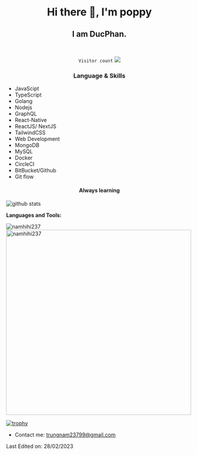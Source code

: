 <h1 align="center"> Hi there 👋, I'm poppy</h1>
<h2 align="center"> I am DucPhan.</h2>
<br>
<p align="center">
    <code>Visitor count</code>
    <img src="https://profile-counter.glitch.me/namhihi237/count.svg" />
    <br>
</p>

<h3 align="center"> Language & Skills </h3>

- JavaScipt
- TypeScript
- Golang
- Nodejs
- GraphQL
- React-Native
- ReactJS/ NextJS
- TailwindCSS
- Web Development
- MongoDB
- MySQL
- Docker
- CircleCI
- BitBucket/Github
- Git flow

<h4 align="center">Always learning</h4>

<img align="center" src="https://github-readme-stats.vercel.app/api?username=namhihi237&show_icons=true&include_all_commits=true&theme=blue-white&count_private=true" alt="github stats">

**Languages and Tools:**

<img align="center" src="https://github-readme-streak-stats.herokuapp.com/?user=namhihi237&count_private=true&theme=radical" alt="namhihi237" />
<img align="center" width=500 src="https://github-readme-stats.vercel.app/api/top-langs/?username=namhihi237&count_private=true&theme=radical" alt="namhihi237" />

[![trophy](https://github-profile-trophy.vercel.app/?username=namhihi237&theme=gruvbox)](https://github.com/ryo-ma/github-profile-trophy)

- Contact me: trungnam23799@gmail.com

Last Edited on: 28/02/2023
